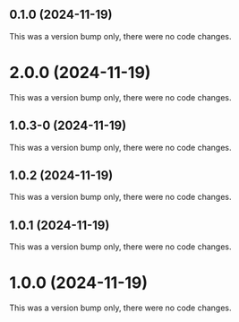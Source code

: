 ## 0.1.0 (2024-11-19)

This was a version bump only, there were no code changes.

# 2.0.0 (2024-11-19)

This was a version bump only, there were no code changes.

## 1.0.3-0 (2024-11-19)

This was a version bump only, there were no code changes.

## 1.0.2 (2024-11-19)

This was a version bump only, there were no code changes.

## 1.0.1 (2024-11-19)

This was a version bump only, there were no code changes.

# 1.0.0 (2024-11-19)

This was a version bump only, there were no code changes.
